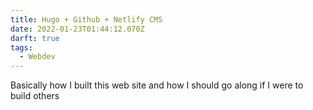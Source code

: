 ```yaml
---
title: Hugo + Github + Netlify CMS
date: 2022-01-23T01:44:12.070Z
darft: true
tags:
  - Webdev
---
```

Basically how I built this web site and how I should go along if I were to build others